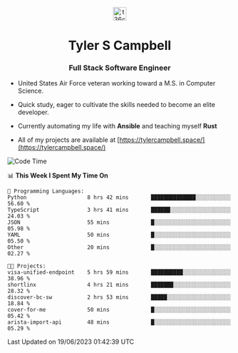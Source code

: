 <p align="center">
<a href="https://www.linkedin.com/in/t36campbell" target="blank"><img align="center" src="https://ik.imagekit.io/t36campbell/Portfolio/linkedin.png.original_m8bbGgPh6.png" alt="t36campbell" height="30" width="30" /></a>
</p>
<h1 align="center">Tyler S Campbell</h1>
<h3 align="center">Full Stack Software Engineer</h3>

* United States Air Force veteran working toward a M.S. in Computer Science.

* Quick study, eager to cultivate the skills needed to become an elite developer.

* Currently automating my life with **Ansible** and teaching myself **Rust**

* All of my projects are available at [https://tylercampbell.space/](https://tylercampbell.space/)

<!--START_SECTION:waka-->
![Code Time](http://img.shields.io/badge/Code%20Time-2%2C575%20hrs-blue)

📊 **This Week I Spent My Time On** 

```text
💬 Programming Languages: 
Python                   8 hrs 42 mins       ██████████████░░░░░░░░░░░   56.60 % 
TypeScript               3 hrs 41 mins       ██████░░░░░░░░░░░░░░░░░░░   24.03 % 
JSON                     55 mins             █░░░░░░░░░░░░░░░░░░░░░░░░   05.98 % 
YAML                     50 mins             █░░░░░░░░░░░░░░░░░░░░░░░░   05.50 % 
Other                    20 mins             █░░░░░░░░░░░░░░░░░░░░░░░░   02.27 % 

🐱‍💻 Projects: 
visa-unified-endpoint    5 hrs 59 mins       ██████████░░░░░░░░░░░░░░░   38.96 % 
shortlinx                4 hrs 21 mins       ███████░░░░░░░░░░░░░░░░░░   28.32 % 
discover-bc-sw           2 hrs 53 mins       █████░░░░░░░░░░░░░░░░░░░░   18.84 % 
cover-for-me             50 mins             █░░░░░░░░░░░░░░░░░░░░░░░░   05.42 % 
arista-import-api        48 mins             █░░░░░░░░░░░░░░░░░░░░░░░░   05.29 % 
```


 Last Updated on 19/06/2023 01:42:39 UTC
<!--END_SECTION:waka-->
